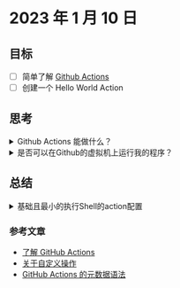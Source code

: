 # 2023 年 1 月 10 日

## 目标

- [ ] 简单了解 [Github Actions](https://github.com/features/actions)
- [ ] 创建一个 Hello World Action

## 思考

<details>
<summary>Github Actions 能做什么？</summary>

</details>

<details>
<summary>是否可以在Github的虚拟机上运行我的程序？</summary>

</details>

## 总结

<details>
<summary>基础且最小的执行Shell的action配置</summary>

```yaml
name: Hello World
description: print "hello world"
runs:
  using: "composite"
  steps:
    - name: My first step
      shell: "sh"
      run: echo "Hello World"
```

</details>

### 参考文章

- [了解 GitHub Actions](https://docs.github.com/zh/actions/learn-github-actions/understanding-github-actions)
- [关于自定义操作](https://docs.github.com/zh/actions/creating-actions/about-custom-actions)
- [GitHub Actions 的元数据语法](https://docs.github.com/zh/actions/creating-actions/metadata-syntax-for-github-actions)
